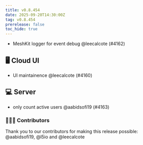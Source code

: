 ```yaml
---
title: v0.8.454
date: 2025-09-20T14:30:00Z
tag: v0.8.454
prerelease: false
toc_hide: true
---
```


- MeshKit logger for event debug @leecalcote (#4162)

## 🖥 Cloud UI

- UI maintainence @leecalcote (#4160)

## 💻 Server

- only count active users @aabidsofi19 (#4163)

### 👨🏽‍💻 Contributors

Thank you to our contributors for making this release possible:
@aabidsofi19, @l5io and @leecalcote

